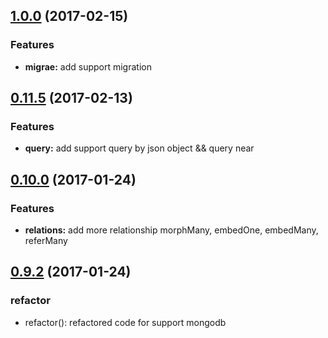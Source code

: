 <a name="1.0.0"></a>
## [1.0.0](https://github.com/duyluonglc/adonis-lucid-mongodb/releases/tag/v1.0.0) (2017-02-15)

### Features

* **migrae:** add support migration

<a name="0.11.5"></a>
## [0.11.5](https://github.com/duyluonglc/adonis-lucid-mongodb/releases/tag/v0.11.5) (2017-02-13)

### Features

* **query:** add support query by json object && query near

<a name="0.10.0"></a>
## [0.10.0](https://github.com/duyluonglc/adonis-lucid-mongodb/releases/tag/v0.10.0) (2017-01-24)


### Features

* **relations:** add more relationship morphMany, embedOne, embedMany, referMany 

<a name="0.9.2"></a>
## [0.9.2](https://github.com/duyluonglc/adonis-lucid-mongodb/releases/tag/v0.9.2) (2017-01-24)

### refactor

* refactor(): refactored code for support mongodb


